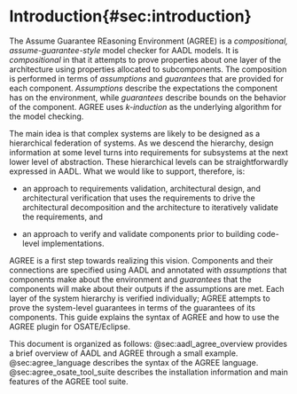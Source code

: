 # Introduction{#sec:introduction}

The Assume Guarantee REasoning Environment (AGREE) is a *compositional,
assume-guarantee-style* model checker for AADL models. It is
*compositional* in that it attempts to prove properties about one layer
of the architecture using properties allocated to subcomponents. The
composition is performed in terms of *assumptions* and *guarantees* that
are provided for each component. *Assumptions* describe the expectations
the component has on the environment, while *guarantees* describe bounds
on the behavior of the component. AGREE uses *k-induction* as the
underlying algorithm for the model checking.

The main idea is that complex systems are likely to be designed as a
hierarchical federation of systems. As we descend the hierarchy, design
information at some level turns into requirements for subsystems at the
next lower level of abstraction. These hierarchical levels can be
straightforwardly expressed in AADL. What we would like to support,
therefore, is:

-   an approach to requirements validation, architectural design, and
    architectural verification that uses the requirements to drive the
    architectural decomposition and the architecture to iteratively
    validate the requirements, and

-   an approach to verify and validate components prior to building
    code-level implementations.

AGREE is a first step towards realizing this vision. Components and
their connections are specified using AADL and annotated with
*assumptions* that components make about the environment and
*guarantees* that the components will make about their outputs if the
assumptions are met. Each layer of the system hierarchy is verified
individually; AGREE attempts to prove the system-level guarantees in
terms of the guarantees of its components. This guide explains the
syntax of AGREE and how to use the AGREE plugin for OSATE/Eclipse.

This document is organized as follows: @sec:aadl_agree_overview provides a brief
overview of AADL and AGREE through a small example. @sec:agree_language describes
the syntax of the AGREE language. @sec:agree_osate_tool_suite describes the installation
information and main features of the AGREE tool suite.
